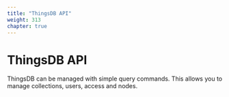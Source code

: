 ```yaml
---
title: "ThingsDB API"
weight: 313
chapter: true
---
```


# ThingsDB API

ThingsDB can be managed with simple query commands. This allows you to manage
collections, users, access and nodes.
